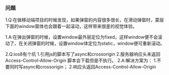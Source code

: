 ### 问题
1.Q:在做移动端项目的时候发现，如果弹窗的内容很多很长，在滑动弹窗时，蒙层下面的window窗体也会跟着一起滚动，这样带来很差的视觉体验。

1.A:在弹出弹窗的时候，设置window最外层定位为fixed，这样window便不会滚动了，在关闭弹窗的时候，设置window体定位为static，window便可重新滚动。

2.Q:ios8有个坑
1.引用js的脚本写了async和crossorigin
2.服务器响应头未返回Access-Control-Allow-Origin
脚本会下载但是不执行。
2.A:解决方案为：
1.不要同时写async和crossorigin；
2.响应头返回Access-Control-Allow-Origin
